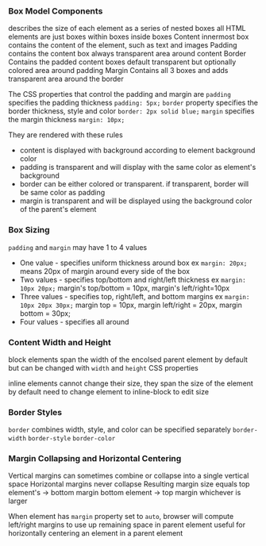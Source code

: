 ### Box Model Components 
describes the size of each element as a series of nested boxes 
all HTML elements are just boxes within boxes inside boxes
Content
	innermost box
	contains the content of the element, such as text and images 
Padding 
	contains the content box
	always transparent area around content 
Border
	Contains the padded content boxes 
	default transparent but optionally colored area around padding
Margin
	Contains all 3 boxes and adds transparent area around the border

The CSS properties that control the padding and margin are 
`padding`
	specifies the padding thickness 
		`padding: 5px;`
`border`
	property specifies the border thickness, style and color
		`border: 2px solid blue;`
`margin`
	specifies the margin thickness
		`margin: 10px;`

They are rendered with these rules 
- content is displayed with background according to element background color
- padding is transparent and will display with the same color as element's background
- border can be either colored or transparent. 
	if transparent, border will be same color as padding 
- margin is transparent and will be displayed using the background color of the parent's element

### Box Sizing
`padding` and `margin` may have 1 to 4 values
- One value - specifies uniform thickness around box 
	ex `margin: 20px;` means 20px of margin around every side of the box
- Two values - specifies top/bottom and right/left thickness
	ex `margin: 10px 20px;`
		margin's top/bottom = 10px, margin's left/right=10px
- Three values - specifies top, right/left, and bottom margins
	ex `margin: 10px 20px 30px;`
		margin top = 10px, margin left/right = 20px, margin bottom = 30px;
- Four values - specifies all around 

### Content Width and Height
block elements span the width of the encolsed parent element by default but can be changed with `width` and `height` CSS properties 

inline elements cannot change their size, they span the size of the element by default
	need to change element to inline-block to edit size

### Border Styles
`border` combines width, style, and color 
	can be specified separately 
`border-width`
`border-style`
`border-color`

### Margin Collapsing and Horizontal Centering 
Vertical margins can sometimes combine or collapse into a single vertical space
Horizontal margins never collapse
Resulting margin size equals 
	top element's -> bottom margin 
	bottom element -> top margin 
		whichever is larger 

When element has `margin` property set to `auto`, browser will compute left/right margins to use up remaining space in parent element 
	useful for horizontally centering an element in a parent element
	